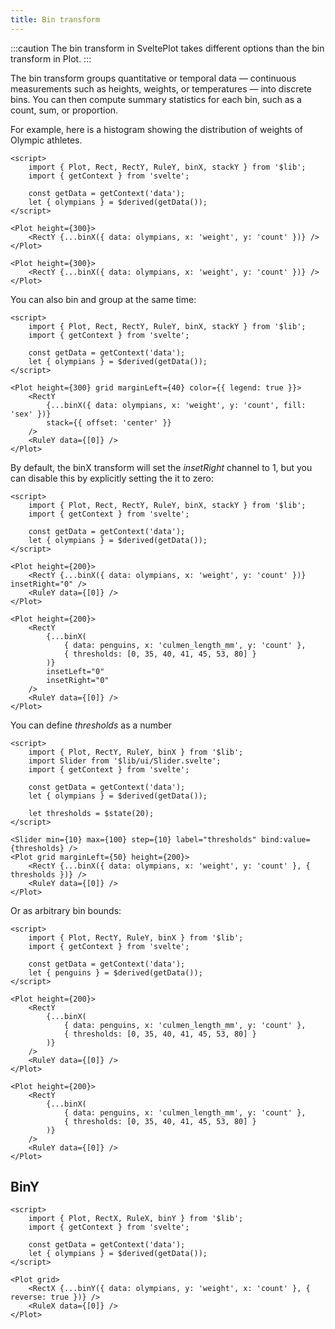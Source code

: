 ```yaml
---
title: Bin transform
---
```


:::caution
The bin transform in SveltePlot takes different options than the bin transform in Plot.
:::

The bin transform groups quantitative or temporal data — continuous measurements such as heights, weights, or temperatures — into discrete bins. You can then compute summary statistics for each bin, such as a count, sum, or proportion.

For example, here is a histogram showing the distribution of weights of Olympic athletes.

```svelte live
<script>
    import { Plot, Rect, RectY, RuleY, binX, stackY } from '$lib';
    import { getContext } from 'svelte';
    
    const getData = getContext('data');
    let { olympians } = $derived(getData());
</script>

<Plot height={300}>
    <RectY {...binX({ data: olympians, x: 'weight', y: 'count' })} />
</Plot>
```

```svelte
<Plot height={300}>
    <RectY {...binX({ data: olympians, x: 'weight', y: 'count' })} />
</Plot>
```

You can also bin and group at the same time:

```svelte live
<script>
    import { Plot, Rect, RectY, RuleY, binX, stackY } from '$lib';
    import { getContext } from 'svelte';

    const getData = getContext('data');
    let { olympians } = $derived(getData());
</script>

<Plot height={300} grid marginLeft={40} color={{ legend: true }}>
    <RectY
        {...binX({ data: olympians, x: 'weight', y: 'count', fill: 'sex' })}
        stack={{ offset: 'center' }}
    />
    <RuleY data={[0]} />
</Plot>
```

By default, the binX transform will set the _insetRight_ channel to 1, but you can disable this by explicitly setting the it to zero:

```svelte live
<script>
    import { Plot, Rect, RectY, RuleY, binX, stackY } from '$lib';
    import { getContext } from 'svelte';
    
    const getData = getContext('data');
    let { olympians } = $derived(getData());
</script>

<Plot height={200}>
    <RectY {...binX({ data: olympians, x: 'weight', y: 'count' })} insetRight="0" />
    <RuleY data={[0]} />
</Plot>
```

```svelte
<Plot height={200}>
    <RectY
        {...binX(
            { data: penguins, x: 'culmen_length_mm', y: 'count' },
            { thresholds: [0, 35, 40, 41, 45, 53, 80] }
        )}
        insetLeft="0"
        insetRight="0"
    />
    <RuleY data={[0]} />
</Plot>
```

You can define _thresholds_ as a number

```svelte live
<script>
    import { Plot, RectY, RuleY, binX } from '$lib';
    import Slider from '$lib/ui/Slider.svelte';
    import { getContext } from 'svelte';
    
    const getData = getContext('data');
    let { olympians } = $derived(getData());

    let thresholds = $state(20);
</script>

<Slider min={10} max={100} step={10} label="thresholds" bind:value={thresholds} />
<Plot grid marginLeft={50} height={200}>
    <RectY {...binX({ data: olympians, x: 'weight', y: 'count' }, { thresholds })} />
    <RuleY data={[0]} />
</Plot>
```

Or as arbitrary bin bounds:

```svelte live
<script>
    import { Plot, RectY, RuleY, binX } from '$lib';
    import { getContext } from 'svelte';
    
    const getData = getContext('data');
    let { penguins } = $derived(getData());
</script>

<Plot height={200}>
    <RectY
        {...binX(
            { data: penguins, x: 'culmen_length_mm', y: 'count' },
            { thresholds: [0, 35, 40, 41, 45, 53, 80] }
        )}
    />
    <RuleY data={[0]} />
</Plot>
```

```svelte
<Plot height={200}>
    <RectY
        {...binX(
            { data: penguins, x: 'culmen_length_mm', y: 'count' },
            { thresholds: [0, 35, 40, 41, 45, 53, 80] }
        )}
    />
    <RuleY data={[0]} />
</Plot>
```

## BinY

```svelte live
<script>
    import { Plot, RectX, RuleX, binY } from '$lib';
    import { getContext } from 'svelte';
    
    const getData = getContext('data');
    let { olympians } = $derived(getData());
</script>

<Plot grid>
    <RectX {...binY({ data: olympians, y: 'weight', x: 'count' }, { reverse: true })} />
    <RuleX data={[0]} />
</Plot>
```
